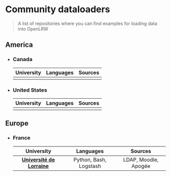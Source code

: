 # Community dataloaders
> A list of repositories where you can find examples for loading data into OpenLRW

## America
* ### Canada
  |   University   |      Languages      |  Sources  |
  |:----------|:-------------:|:------:|
  | |||
* ### United States
  |   University   |      Languages      |  Sources  |
  |:----------|:-------------:|:------:|
  | |||

## Europe
* ### France
  |   University   |      Languages      |  Sources  |
  |:----------:|:-------------:|:------:|
  | **[Université de Lorraine](https://github.com/xchopin/OpenLRW-scripts)**|  Python, Bash, Logstash | LDAP, Moodle, Apogée |

